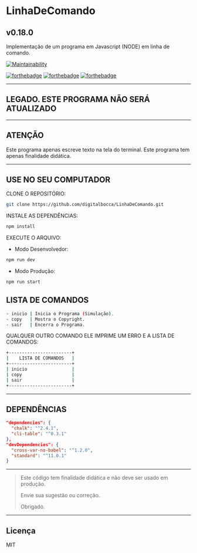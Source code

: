 # LinhaDeComando

## v0.18.0

Implementação de um programa em Javascript (NODE) em linha de comando.

[![Maintainability](https://api.codeclimate.com/v1/badges/e7af9128441e6521ff92/maintainability)](https://codeclimate.com/github/digitalbocca/LinhaDeComando/maintainability)

[![forthebadge](http://forthebadge.com/images/badges/uses-badges.svg)](http://forthebadge.com)
[![forthebadge](http://forthebadge.com/images/badges/contains-technical-debt.svg)](http://forthebadge.com)
[![forthebadge](http://forthebadge.com/images/badges/built-by-developers.svg)](http://forthebadge.com)

---

## LEGADO. ESTE PROGRAMA NÃO SERÁ ATUALIZADO

---

## ATENÇÃO

Este programa apenas escreve texto na tela do terminal.
Este programa tem apenas finalidade didática.

---

## USE NO SEU COMPUTADOR

CLONE O REPOSITÓRIO:

```bash
git clone https://github.com/digitalbocca/LinhaDeComando.git
```

INSTALE AS DEPENDÊNCIAS:

```bash
npm install
```

EXECUTE O ARQUIVO:

- Modo Desenvolvedor:

```bash
npm run dev
```

- Modo Produção:

```bash
npm run start
```

## LISTA DE COMANDOS

```bash
- inicio | Inicia o Programa (Simulação).
- copy   | Mostra o Copyright.
- sair   | Encerra o Programa.
```

QUALQUER OUTRO COMANDO ELE IMPRIME UM ERRO E A LISTA DE COMANDOS:

```bash
+------------------------+
|    LISTA DE COMANDOS   |
+------------------------+
| inicio                 |
| copy                   |
| sair                   |
+------------------------+
```

---

## DEPENDÊNCIAS

```json
"dependencies": {
  "chalk": "^2.4.1",
  "cli-table": "^0.3.1"
},
"devDependencies": {
  "cross-var-no-babel": "^1.2.0",
  "standard": "^11.0.1"
}
```

---

> Este código tem finalidade didática e não deve ser usado em produção.
>
> Envie sua sugestão ou correção.
>
> Obrigado.

---

## Licença

MIT